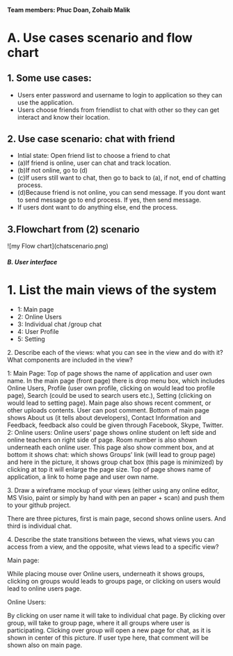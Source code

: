 <h4>Team members: Phuc Doan, Zohaib Malik </h4>

<h1>A. Use cases scenario and flow chart</h1>
<h2>1. Some use cases:</h2>
<ul>
  <li>Users enter password and username to login to application so they can use the application.</li>
  <li>Users choose friends from friendlist to chat with other so they can get interact and know their location.</li>
</ul>

<h2>2. Use case scenario: chat with friend </h2>
<ul>
<li>Intial state: Open friend list to choose a friend to chat </li>
<li>(a)If friend is online, user can chat and track location. </li>
<li>(b)If not online, go to (d) </li>
<li>(c)If users still want to chat, then go to back to (a), if not, end of chatting process. </li>
<li>(d)Because friend is not online, you can send message. If you dont want to send message go to end process. If yes, then send message.  </li>
<li>If users dont want to do anything else, end the process.</li>
</ul>

<h2>3.Flowchart from (2) scenario</h2>
![my Flow chart](chatscenario.png)



<h5>B. User interface</h5>

<h1>1.	List the main views of the system </h1>

<ul>
 <li>1: Main page</li>
 <li>2: Online Users</li>
 <li>3: Individual chat /group chat </li>
 <li>4: User Profile</li>
 <li>5: Setting</li>
</ul>

</h2>2.	Describe each of the views: what you can see in the view and do with it? What components are included in the view?</h2>

1: Main Page:
  Top of page shows the name of application and user own name. 
  In the main page (front page) there is drop menu box, which includes Online Users, Profile (user own profile, clicking   on would lead too profile page), Search (could be used to search users etc.), Setting (clicking on would lead to        setting page).
  Main page also shows recent comment, or other uploads contents. User can post comment. 
  Bottom of main page shows About us (it tells about developers), Contact Information and Feedback, feedback also could   be given through Facebook, Skype, Twitter. 
2: Online users: 
  Online users’ page shows online student on left side and online teachers on right side of page. Room number is also     shown underneath each online user. 
  This page also show comment box, and at bottom it shows chat: which shows Groups’ link (will lead to group page) and    here in the picture, it shows group chat box (this page is minimized) by clicking at top it will enlarge the page       size. 
  Top of page shows name of application, a link to home page and user own name. 

</h3> 3.	Draw a wireframe mockup of your views (either using any online editor, MS Visio, paint or simply by hand with pen an   paper + scan) and push them to your github project.</h3>
  
There are three pictures, first is main page, second shows online users. And third is individual chat. 
 
</h4>4.	Describe the state transitions between the views, what views you can access from a view, and the opposite, what views lead to a specific view?</h4>

Main page:
  
  While placing mouse over Online users, underneath it shows groups, clicking on groups would leads to groups page, or clicking on users would lead to online users page. 
  
Online Users: 
  
  By clicking on user name it will take to individual chat page. 
  By clicking over group, will take to group page, where it all groups where user is participating. Clicking over group   will open a new page for chat, as it is shown in center of this picture.
  If user type here, that comment will be shown also on main page.






